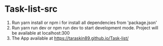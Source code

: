# Task-list-src

1. Run yarn install or npm i for install all dependencies from 'package.json'
2. Run yarn run dev or npm run dev to start development mode. Project will be available at localhost:300
3. The App available at https://taraskin89.github.io/Task-list/
